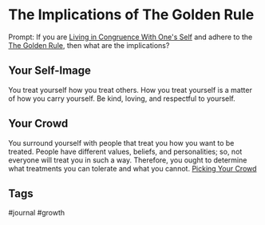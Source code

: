 # The Implications of The Golden Rule

Prompt: If you are [Living in Congruence With One's Self](../202307310121) and adhere to the [The Golden Rule](./202307310130), then what are the implications?  

## Your Self-Image
You treat yourself how you treat others. How you treat yourself is a matter of how you carry yourself. Be kind, loving, and respectful to yourself.  

## Your Crowd
You surround yourself with people that treat you how you want to be treated. People have different values, beliefs, and personalities; so, not everyone will treat you in such a way. Therefore, you ought to determine what treatments you can tolerate and what you cannot. [Picking Your Crowd](../202307310234)  

## Tags
#journal #growth 
